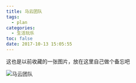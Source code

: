 ```yaml
---
title: 马云团队
tags:
  - plan
categories:
  - 生活玩乐
toc: false
date: 2017-10-13 15:05:55
---
```


这也是以前收藏的一张图片，放在这里自己做个备忘吧

<!-- more -->

![马云团队](http://houjiyi.oss-cn-beijing.aliyuncs.com/images/blog/%E9%A9%AC%E4%BA%91%E5%9B%A2%E9%98%9F.gif)
